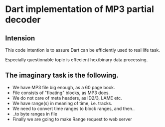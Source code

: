 # Dart implementation of MP3 partial decoder

## Intension

This code intention is to assure Dart can be efficiently used to real life task. 

Especially questionable topic is effecient hex/binary data processing. 

## The imaginary task is the following. 

- We have MP3 file big enough, as a 60 page book.
- File consists of "floating" blocks, as MP3 does.
- We do not care of meta headers, as ID2/3, LAME etc.
- We have range(s) in meaning of time, i.e. tracks.
- We need to convert time ranges to block ranges, and then.. 
-   ..to byte ranges in file
- Finally we are going to make Range request to web server 
